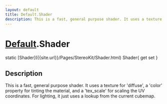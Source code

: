 ```yaml
---
layout: default
title: Default.Shader
description: This is a fast, general purpose shader. It uses a texture for 'diffuse', a 'color' property for tinting the material, and a 'tex_scale' for scaling the UV coordinates. For lighting, it just uses a lookup from the current cubemap.
---
```

# [Default]({{site.url}}/Pages/StereoKit/Default.html).Shader

<div class='signature' markdown='1'>
static [Shader]({{site.url}}/Pages/StereoKit/Shader.html) Shader{ get set }
</div>

## Description
This is a fast, general purpose shader. It uses a
texture for 'diffuse', a 'color' property for tinting the
material, and a 'tex_scale' for scaling the UV coordinates. For
lighting, it just uses a lookup from the current cubemap.


